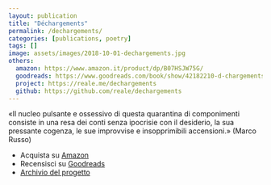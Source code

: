 ```yaml
---
layout: publication
title: "Déchargements"
permalink: /dechargements/
categories: [publications, poetry]
tags: []
image: assets/images/2018-10-01-dechargements.jpg
others:
  amazon: https://www.amazon.it/product/dp/B07HSJW75G/
  goodreads: https://www.goodreads.com/book/show/42182210-d-chargements
  project: https://reale.me/dechargements
  github: https://github.com/reale/dechargements
---
```


«Il nucleo pulsante e ossessivo di questa quarantina di componimenti consiste in una resa dei conti senza ipocrisie con il desiderio, la sua pressante cogenza, le sue improvvise e insopprimibili accensioni.» (Marco Russo)

<ul>
  <li>Acquista su <a href="https://www.amazon.it/dp/B07HSJW75G/">Amazon</a></li>
  <li>Recensisci su <a href="https://www.goodreads.com/book/show/42182210-d-chargements">Goodreads</a></li>
  <li><a href="https://github.com/reale/dechargements">Archivio del progetto</a></li>
</ul>
